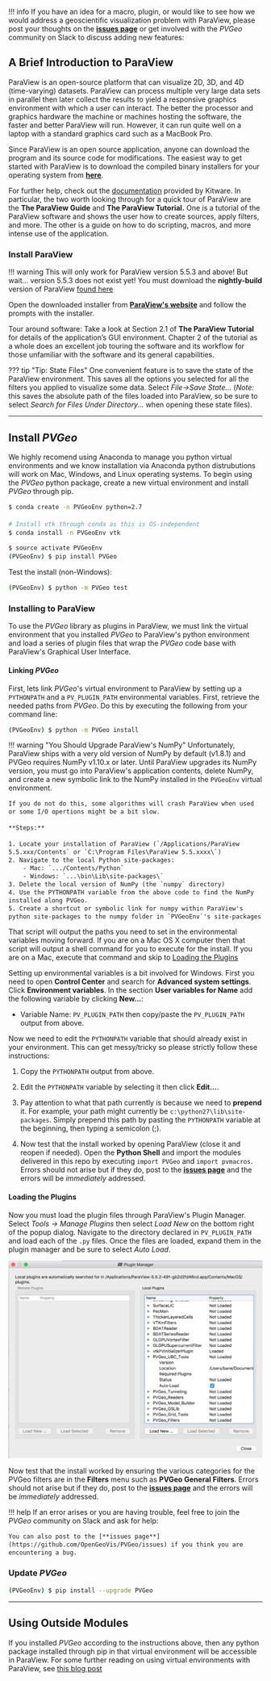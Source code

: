 !!! info
    If you have an idea for a macro, plugin, or would like to see how we would address a geoscientific visualization problem with ParaView, please post your thoughts on the [**issues page**](https://github.com/OpenGeoVis/PVGeo/issues) or get involved with the *PVGeo* community on Slack to discuss adding new features: <script async defer src="http://slack.pvgeo.org/slackin.js"></script>

## A Brief Introduction to ParaView

ParaView is an open-source platform that can visualize 2D, 3D, and 4D (time-varying) datasets. ParaView can process multiple very large data sets in parallel then later collect the results to yield a responsive graphics environment with which a user can interact. The better the processor and graphics hardware the machine or machines hosting the software, the faster and better ParaView will run. However, it can run quite well on a laptop with a standard graphics card such as a MacBook Pro.

Since ParaView is an open source application, anyone can download the program and its source code for modifications. The easiest way to get started with ParaView is to download the compiled binary installers for your operating system from [**here**](https://www.paraview.org/download/).

For further help, check out the [documentation](https://www.paraview.org/documentation/) provided by Kitware. In particular, the two worth looking through for a quick tour of ParaView are the **The ParaView Guide** and **The ParaView Tutorial.** One is a tutorial of the ParaView software and shows the user how to create sources, apply filters, and more. The other is a guide on how to do scripting, macros, and more intense use of the application.

### Install ParaView

!!! warning
    This will only work for ParaView version 5.5.3 and above! But wait... version 5.5.3 does not exist yet! You must download the **nightly-build** version of ParaView [found here](https://www.paraview.org/download/)

Open the downloaded installer from [**ParaView's website**](https://www.paraview.org/download/) and follow the prompts with the installer.

Tour around software:
Take a look at Section 2.1 of **The ParaView Tutorial** for details of the application’s GUI environment. Chapter 2 of the tutorial as a whole does an excellent job touring the software and its workflow for those unfamiliar with the software and its general capabilities.


??? tip "Tip: State Files"
    One convenient feature is to save the state of the ParaView environment. This saves all the options you selected for all the filters you applied to visualize some data. Select *File->Save State…* (*Note:* this saves the absolute path of the files loaded into ParaView, so be sure to select *Search for Files Under Directory...* when opening these state files).


----------


## Install *PVGeo*

We highly recomend using Anaconda to manage you python virtual environments and we know installation via Anaconda python distrubutions will work on Mac, Windows, and Linux operating systems. To begin using the *PVGeo* python package, create a new virtual environment and install *PVGeo* through pip.

```bash
$ conda create -n PVGeoEnv python=2.7

# Install vtk through conda as this is OS-independent
$ conda install -n PVGeoEnv vtk
```

```bash
$ source activate PVGeoEnv
(PVGeoEnv) $ pip install PVGeo
```

Test the install (non-Windows):
```bash
(PVGeoEnv) $ python -m PVGeo test
```

### Installing to ParaView

To use the *PVGeo* library as plugins in ParaView, we must link the virtual environment that you installed *PVGeo* to ParaView's python environment and load a series of plugin files that wrap the *PVGeo* code base with ParaView's Graphical User Interface.


#### Linking *PVGeo*
First, lets link *PVGeo*'s virtual environment to ParaView by setting up a `PYTHONPATH` and a `PV_PLUGIN_PATH` environmental variables. First, retrieve the needed paths from *PVGeo*. Do this by executing the following from your command line:

```bash
(PVGeoEnv) $ python -m PVGeo install
```

!!! warning "You Should Upgrade ParaView's NumPy"
    Unfortunately, ParaView ships with a very old version of NumPy by default (v1.8.1) and PVGeo requires NumPy v1.10.x or later. Until ParaView upgrades its NumPy version, you must go into ParaView's application contents, delete NumPy, and create a new symbolic link to the NumPy installed in the `PVGeoEnv` virtual environment.

    If you do not do this, some algorithms will crash ParaView when used or some I/O opertions might be a bit slow.

    **Steps:**

    1. Locate your installation of ParaView (`/Applications/ParaView 5.5.xxx/Contents` or `C:\Program Files\ParaView 5.5.xxxx\`)
    2. Navigate to the local Python site-packages:
        - Mac: `.../Contents/Python`
        - Windows: `...\bin\Lib\site-packages\`
    3. Delete the local version of NumPy (the `numpy` directory)
    4. Use the PYTHONPATH variable from the above code to find the NumPy installed along PVGeo.
    5. Create a shortcut or symbolic link for numpy within ParaView's python site-packages to the numpy folder in `PVGeoEnv`'s site-packages

That script will output the paths you need to set in the environmental variables moving forward. If you are on a Mac OS X computer then that script will output a shell command for you to execute for the install. If you are on a Mac, execute that command and skip to [Loading the Plugins](#loading-the-plugins)

Setting up environmental variables is a bit involved for Windows. First you need to open **Control Center** and search for **Advanced system settings**. Click **Environment variables**. In the section **User variables for Name** add the following variable by clicking **New...**:

- Variable Name: `PV_PLUGIN_PATH` then copy/paste the `PV_PLUGIN_PATH` output from above.

Now we need to edit the `PYTHONPATH` variable that should already exist in your environment. This can get messy/tricky so please strictly follow these instructions:

1. Copy the `PYTHONPATH` output from above.

2. Edit the `PYTHONPATH` variable by selecting it then click **Edit...**.

3. Pay attention to what that path currently is because we need to **prepend** it. For example, your path might currently be `c:\python27\lib\site-packages`. Simply prepend this path by pasting the `PYTHONPATH` variable at the beginning, then typing a semicolon (;).

4. Now test that the install worked by opening ParaView (close it and reopen if needed). Open the **Python Shell** and import the modules delivered in this repo by executing `import PVGeo` and `import pvmacros`. Errors should not arise but if they do, post to the [**issues page**](https://github.com/OpenGeoVis/PVGeo/issues) and the errors will be *immediately* addressed.


#### Loading the Plugins

Now you must load the plugin files through ParaView's Plugin Manager. Select *Tools -> Manage Plugins* then select *Load New* on the bottom right of the popup dialog. Navigate to the directory declared in `PV_PLUGIN_PATH` and load each of the `.py` files. Once the files are loaded, expand them in the plugin manager and be sure to select *Auto Load*.

![Plugin Manager](plugin-manager.png) <!-- .element width="50%" -->

Now test that the install worked by ensuring the various categories for the PVGeo filters are in the **Filters** menu such as **PVGeo General Filters**. Errors should not arise but if they do, post to the [**issues page**](https://github.com/OpenGeoVis/PVGeo/issues) and the errors will be *immediately* addressed.


!!! help
    If an error arises or you are having trouble, feel free to join the *PVGeo* community on Slack and ask for help: <script async defer src="http://slack.pvgeo.org/slackin.js"></script>

    You can also post to the [**issues page**](https://github.com/OpenGeoVis/PVGeo/issues) if you think you are encountering a bug.



### Update *PVGeo*

```bash
(PVGeoEnv) $ pip install --upgrade PVGeo
```


--------------

## Using Outside Modules
If you installed *PVGeo* according to the instructions above, then any python package installed through pip in that virtual environment will be accessible in ParaView. For some further reading on using virtual environments with ParaView, see [this blog post](https://blog.kitware.com/using-pvpython-and-virtualenv/)
